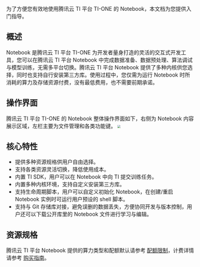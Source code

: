 为了方便您有效地使用腾讯云 TI 平台 TI-ONE 的 Notebook，本文档为您提供入门指导。

## 概述
Notebook 是腾讯云 TI 平台 TI-ONE 为开发者量身打造的灵活的交互式开发工具，您可以在腾讯云 TI 平台 Notebook 中完成数据准备、数据预处理、算法调试与模型训练，无需多平台切换。腾讯云 TI 平台 Notebook 提供了多种内核供您选择，同时也支持自行安装第三方库。使用过程中，您仅需为运行 Notebook 时所消耗的算力及存储资源付费，没有最低费用，也不需要前期承诺。

## 操作界面
腾讯云 TI 平台 TI-ONE 的 Notebook 整体操作界面如下，右侧为 Notebook 内容展示区域，左栏主要为文件管理和各类功能键。
<img src="https://main.qcloudimg.com/raw/c61b58ae80989dce6704be2328a86fb9.png" style="zoom:50%;" />

## 核心特性
- 提供多种资源规格供用户自由选择。
- 支持各类资源灵活切换，降低使用成本。
- 内置 TI SDK，用户可以在 Notebook 中向 TI 提交训练任务。
- 内置多种内核环境，支持自定义安装第三方库。
- 支持生命周期脚本，用户可以自定义初始化 Notebook，在创建/重启 Notebook 实例时可运行用户预设的 shell 脚本。
- 支持与 Git 存储库对接，避免误删的数据丢失，方便协同开发与版本控制，用户还可以下载公开库里的 Notebook 文件进行学习与编辑。

## 资源规格
腾讯云 TI 平台 Notebook 提供的算力类型和配额默认请参考 [配额限制](https://cloud.tencent.com/document/product/851/41239)，计费详情请参考 [购买指南](https://cloud.tencent.com/document/product/851/39693)。
